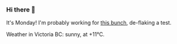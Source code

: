 ### Hi there :wave:

It's Monday! I'm probably working for [this bunch](https://github.com/kohofinancial), de-flaking a test.

Weather in Victoria BC: sunny, at +11°C.
